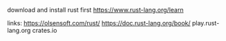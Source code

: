download and install rust first
https://www.rust-lang.org/learn

links:
https://olsensoft.com/rust/
https://doc.rust-lang.org/book/
play.rust-lang.org
crates.io
